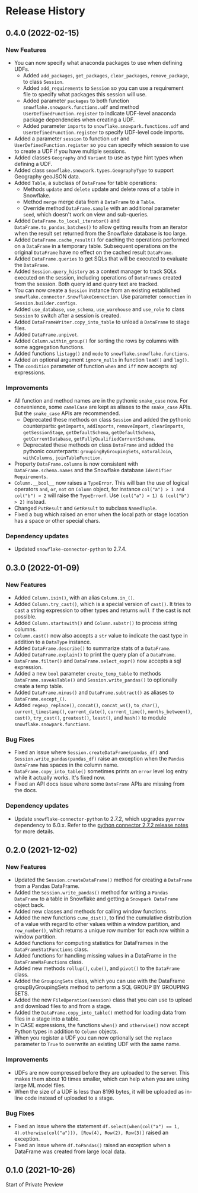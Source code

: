 # Release History
## 0.4.0 (2022-02-15)

### New Features
- You can now specify what anaconda packages to use when defining UDFs.
  - Added `add_packages`, `get_packages`, `clear_packages`, `remove_package`, to class `Session`.
  - Added `add_requirements` to `Session` so you can use a requirement file to specify what packages this session will use.
  - Added parameter `packages` to both function `snowflake.snowpark.functions.udf` and method `UserDefinedFunction.register` to indicate UDF-level anaconda package dependencies when creating a UDF.
  - Added parameter `imports` to `snowflake.snowpark.functions.udf` and `UserDefinedFunction.register` to specify UDF-level code imports.
- Added a parameter `session` to function `udf` and `UserDefinedFunction.register` so you can specify which session to use to create a UDF if you have multiple sessions.
- Added classes `Geography` and `Variant` to use as type hint types when defining a UDF.
- Added class `snowflake.snowpark.types.GeographyType` to support Geography geoJSON data.
- Added `Table`, a subclass of `DataFrame` for table operations:
  - Methods `update` and `delete` update and delete rows of a table in Snowflake.
  - Method `merge` merge data from a `DataFrame` to a `Table`.
  - Override method `DataFrame.sample` with an additional parameter `seed`, which doesn't work on view and sub-queries.
- Added `DataFrame.to_local_iterator()` and `DataFrame.to_pandas_batches()` to allow getting results from an iterator when the result set returned from the Snowflake database is too large.
- Added `DataFrame.cache_result()` for caching the operations performed on a `DataFrame` in a temporary table.
  Subsequent operations on the original `DataFrame` have no effect on the cached result `DataFrame`.
- Added `DataFrame.queries` to get SQLs that will be executed to evaluate the `DataFrame`.
- Added `Session.query_history` as a context manager to track SQLs executed on the session, including operations of `DataFrames` created from the session. Both query id and query text are tracked.
- You can now create a `Session` instance from an existing established `snowflake.connector.SnowflakeConnection`. Use parameter `connection` in `Session.builder.configs`.
- Added `use_database`, `use_schema`, `use_warehouse` and `use_role` to class `Session` to switch after a session is created.
- Added `DataFrameWriter.copy_into_table` to unload a `DataFrame` to stage files.
- Added `DataFrame.unpivot`.
- Added `Column.within_group()` for sorting the rows by columns with some aggregation functions.
- Added functions `listagg()` and `mode` to `snowflake.snowflake.functions`.
- Added an optional argument `ignore_nulls` in function `lead()` and `lag()`.
- The `condition` parameter of function `when` and `iff` now accepts sql expressions.

### Improvements
- All function and method names are in the pythonic `snake_case` now. For convenience, some `camelCase` are kept as aliases to the `snake_case` APIs. But the `snake_case` APIs are recommended.
  - Deprecated these methods on class `Session` and added the pythonic counterparts: `getImports`, `addImports`, `removeImport`, `clearImports`, `getSessionStage`, `getDefaultSchema`, `getDefaultSchema`, `getCurrentDatabase`, `getFullyQualifiedCurrentSchema`.
  - Deprecated these methods on class `DataFrame` and added the pythonic counterparts: `groupingByGroupingSets`, `naturalJoin`, `withColumns`, `joinTableFunction`.
- Property `DataFrame.columns` is now consistent with `DataFrame.schema.names` and the Snowflake database `Identifier Requirements`.
- `Column.__bool__` now raises a `TypeError`. This will ban the use of logical operators `and`, `or`, `not` on `Column` object, for instance `col("a") > 1 and col("b") > 2` will raise the `TypeErrorf`. Use `(col("a") > 1) & (col("b") > 2)` instead.
- Changed `PutResult` and `GetResult` to subclass `NamedTuple`.
- Fixed a bug which raised an error when the local path or stage location has a space or other special chars.


### Dependency updates
- Updated ``snowflake-connector-python`` to 2.7.4.

## 0.3.0 (2022-01-09)
### New Features
- Added `Column.isin()`, with an alias `Column.in_()`.
- Added `Column.try_cast()`, which is a special version of `cast()`. It tries to cast a string expression to other types and returns `null` if the cast is not possible.
- Added `Column.startswith()` and `Column.substr()` to process string columns.
- `Column.cast()` now also accepts a `str` value to indicate the cast type in addition to a `DataType` instance.
- Added `DataFrame.describe()` to summarize stats of a `DataFrame`.
- Added `DataFrame.explain()` to print the query plan of a `DataFrame`.
- `DataFrame.filter()` and `DataFrame.select_expr()` now accepts a sql expression.
- Added a new `bool` parameter `create_temp_table` to methods `DataFrame.saveAsTable()` and `Session.write_pandas()` to optionally create a temp table.
- Added `DataFrame.minus()` and `DataFrame.subtract()` as aliases to `DataFrame.except_()`.
- Added `regexp_replace()`, `concat()`, `concat_ws()`, `to_char()`, `current_timestamp()`, `current_date()`, `current_time()`, `months_between()`, `cast()`, `try_cast()`, `greatest()`, `least()`, and `hash()` to module `snowflake.snowpark.functions`.

### Bug Fixes
- Fixed an issue where `Session.createDataFrame(pandas_df)` and `Session.write_pandas(pandas_df)` raise an exception when the `Pandas DataFrame` has spaces in the column name.
- `DataFrame.copy_into_table()` sometimes prints an `error` level log entry while it actually works. It's fixed now.
- Fixed an API docs issue where some `DataFrame` APIs are missing from the docs.

### Dependency updates
- Update ``snowflake-connector-python`` to 2.7.2, which upgrades ``pyarrow`` dependency to 6.0.x. Refer to the [python connector 2.7.2 release notes](https://pypi.org/project/snowflake-connector-python/2.7.2/) for more details.

## 0.2.0 (2021-12-02)
### New Features
- Updated the `Session.createDataFrame()` method for creating a `DataFrame` from a Pandas DataFrame.
- Added the `Session.write_pandas()` method for writing a `Pandas DataFrame` to a table in Snowflake and getting a `Snowpark DataFrame` object back.
- Added new classes and methods for calling window functions.
- Added the new functions `cume_dist()`, to find the cumulative distribution of a value with regard to other values within a window partition,
  and `row_number()`, which returns a unique row number for each row within a window partition.
- Added functions for computing statistics for DataFrames in the `DataFrameStatFunctions` class.
- Added functions for handling missing values in a DataFrame in the `DataFrameNaFunctions` class.
- Added new methods `rollup()`, `cube()`, and `pivot()` to the `DataFrame` class.
- Added the `GroupingSets` class, which you can use with the DataFrame groupByGroupingSets method to perform a SQL GROUP BY GROUPING SETS.
- Added the new `FileOperation(session)`
  class that you can use to upload and download files to and from a stage.
- Added the `DataFrame.copy_into_table()`
  method for loading data from files in a stage into a table.
- In CASE expressions, the functions `when()` and `otherwise()`
  now accept Python types in addition to `Column` objects.
- When you register a UDF you can now optionally set the `replace` parameter to `True` to overwrite an existing UDF with the same name.

### Improvements
- UDFs are now compressed before they are uploaded to the server. This makes them about 10 times smaller, which can help
  when you are using large ML model files.
- When the size of a UDF is less than 8196 bytes, it will be uploaded as in-line code instead of uploaded to a stage.

### Bug Fixes
- Fixed an issue where the statement `df.select(when(col("a") == 1, 4).otherwise(col("a"))), [Row(4), Row(2), Row(3)]` raised an exception.
- Fixed an issue where `df.toPandas()` raised an exception when a DataFrame was created from large local data.

## 0.1.0 (2021-10-26)

Start of Private Preview
